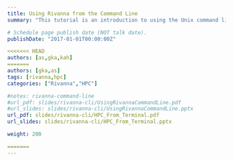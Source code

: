 ```yaml
---
title: Using Rivanna from the Command Line
summary: "This tutorial is an introduction to using the Unix command line on Rivanna."

# Schedule page publish date (NOT talk date).
publishDate: "2017-01-01T00:00:00Z"

<<<<<<< HEAD
authors: [as,gka,kah]
=======
authors: [gka,as]
tags: [rivanna,hpc]
categories: ["Rivanna","HPC"]

#notes: rivanna-command-line
#url_pdf: slides/rivanna-cli/UsingRivannaCommandLine.pdf 
#url_slides: slides/rivanna-cli/UsingRivannaCommandLine.pptx
url_pdf: slides/rivanna-cli/HPC_From_Terminal.pdf 
url_slides: slides/rivanna-cli/HPC_From_Terminal.pptx 

weight: 200

=======
---
```

